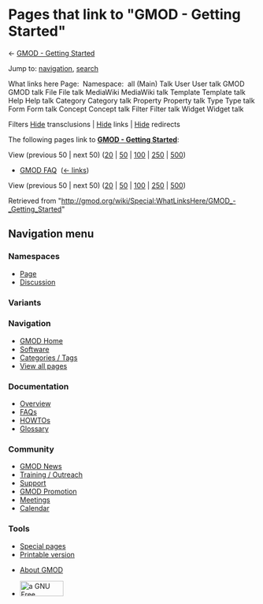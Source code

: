 <div id="mw-page-base" class="noprint">

</div>

<div id="mw-head-base" class="noprint">

</div>

<div id="content" class="mw-body" role="main">

<span id="top"></span>

<div id="mw-js-message" style="display:none;">

</div>



# <span dir="auto">Pages that link to "GMOD - Getting Started"</span>

<div id="bodyContent">

<div id="contentSub">

← [GMOD - Getting
Started](/wiki/GMOD_-_Getting_Started "GMOD - Getting Started")

</div>

<div id="jump-to-nav" class="mw-jump">

Jump to: [navigation](#mw-navigation), [search](#p-search)

</div>

<div id="mw-content-text">

What links here Page:  Namespace:  all (Main) Talk User User talk GMOD
GMOD talk File File talk MediaWiki MediaWiki talk Template Template talk
Help Help talk Category Category talk Property Property talk Type Type
talk Form Form talk Concept Concept talk Filter Filter talk Widget
Widget talk

Filters
[Hide](/mediawiki/index.php?title=Special:WhatLinksHere/GMOD_-_Getting_Started&hidetrans=1 "Special:WhatLinksHere/GMOD - Getting Started")
transclusions \|
[Hide](/mediawiki/index.php?title=Special:WhatLinksHere/GMOD_-_Getting_Started&hidelinks=1 "Special:WhatLinksHere/GMOD - Getting Started")
links \|
[Hide](/mediawiki/index.php?title=Special:WhatLinksHere/GMOD_-_Getting_Started&hideredirs=1 "Special:WhatLinksHere/GMOD - Getting Started")
redirects

The following pages link to **[GMOD - Getting
Started](/wiki/GMOD_-_Getting_Started "GMOD - Getting Started")**:

View (previous 50 \| next 50)
([20](/mediawiki/index.php?title=Special:WhatLinksHere/GMOD_-_Getting_Started&limit=20 "Special:WhatLinksHere/GMOD - Getting Started")
\|
[50](/mediawiki/index.php?title=Special:WhatLinksHere/GMOD_-_Getting_Started&limit=50 "Special:WhatLinksHere/GMOD - Getting Started")
\|
[100](/mediawiki/index.php?title=Special:WhatLinksHere/GMOD_-_Getting_Started&limit=100 "Special:WhatLinksHere/GMOD - Getting Started")
\|
[250](/mediawiki/index.php?title=Special:WhatLinksHere/GMOD_-_Getting_Started&limit=250 "Special:WhatLinksHere/GMOD - Getting Started")
\|
[500](/mediawiki/index.php?title=Special:WhatLinksHere/GMOD_-_Getting_Started&limit=500 "Special:WhatLinksHere/GMOD - Getting Started"))

- [GMOD FAQ](/wiki/GMOD_FAQ "GMOD FAQ") ‎
  <span class="mw-whatlinkshere-tools">([←
  links](/mediawiki/index.php?title=Special:WhatLinksHere&target=GMOD+FAQ "Special:WhatLinksHere"))</span>

View (previous 50 \| next 50)
([20](/mediawiki/index.php?title=Special:WhatLinksHere/GMOD_-_Getting_Started&limit=20 "Special:WhatLinksHere/GMOD - Getting Started")
\|
[50](/mediawiki/index.php?title=Special:WhatLinksHere/GMOD_-_Getting_Started&limit=50 "Special:WhatLinksHere/GMOD - Getting Started")
\|
[100](/mediawiki/index.php?title=Special:WhatLinksHere/GMOD_-_Getting_Started&limit=100 "Special:WhatLinksHere/GMOD - Getting Started")
\|
[250](/mediawiki/index.php?title=Special:WhatLinksHere/GMOD_-_Getting_Started&limit=250 "Special:WhatLinksHere/GMOD - Getting Started")
\|
[500](/mediawiki/index.php?title=Special:WhatLinksHere/GMOD_-_Getting_Started&limit=500 "Special:WhatLinksHere/GMOD - Getting Started"))

</div>

<div class="printfooter">

Retrieved from
"<http://gmod.org/wiki/Special:WhatLinksHere/GMOD_-_Getting_Started>"

</div>

<div id="catlinks" class="catlinks catlinks-allhidden">

</div>

<div class="visualClear">

</div>

</div>

</div>

<div id="mw-navigation">

## Navigation menu

<div id="mw-head">



<div id="left-navigation">

<div id="p-namespaces" class="vectorTabs" role="navigation"
aria-labelledby="p-namespaces-label">

### Namespaces

- <span id="ca-nstab-main"><a href="/wiki/GMOD_-_Getting_Started" accesskey="c"
  title="View the content page [c]">Page</a></span>
- <span id="ca-talk"><a
  href="/mediawiki/index.php?title=Talk:GMOD_-_Getting_Started&amp;action=edit&amp;redlink=1"
  accesskey="t"
  title="Discussion about the content page [t]">Discussion</a></span>

</div>

<div id="p-variants" class="vectorMenu emptyPortlet" role="navigation"
aria-labelledby="p-variants-label">

### 

### Variants[](#)

<div class="menu">

</div>

</div>

</div>

<div id="right-navigation">





</div>



</div>

</div>

</div>

<div id="mw-panel">

<div id="p-logo" role="banner">

<a href="/wiki/Main_Page"
style="background-image: url(http://gmod.org/images/GMOD-cogs.png);"
title="Visit the main page"></a>

</div>

<div id="p-Navigation" class="portal" role="navigation"
aria-labelledby="p-Navigation-label">

### Navigation

<div class="body">

- <span id="n-GMOD-Home">[GMOD Home](/wiki/Main_Page)</span>
- <span id="n-Software">[Software](/wiki/GMOD_Components)</span>
- <span id="n-Categories-.2F-Tags">[Categories /
  Tags](/wiki/Categories)</span>
- <span id="n-View-all-pages">[View all
  pages](/wiki/Special:AllPages)</span>

</div>

</div>

<div id="p-Documentation" class="portal" role="navigation"
aria-labelledby="p-Documentation-label">

### Documentation

<div class="body">

- <span id="n-Overview">[Overview](/wiki/Overview)</span>
- <span id="n-FAQs">[FAQs](/wiki/Category:FAQ)</span>
- <span id="n-HOWTOs">[HOWTOs](/wiki/Category:HOWTO)</span>
- <span id="n-Glossary">[Glossary](/wiki/Glossary)</span>

</div>

</div>

<div id="p-Community" class="portal" role="navigation"
aria-labelledby="p-Community-label">

### Community

<div class="body">

- <span id="n-GMOD-News">[GMOD News](/wiki/GMOD_News)</span>
- <span id="n-Training-.2F-Outreach">[Training /
  Outreach](/wiki/Training_and_Outreach)</span>
- <span id="n-Support">[Support](/wiki/Support)</span>
- <span id="n-GMOD-Promotion">[GMOD
  Promotion](/wiki/GMOD_Promotion)</span>
- <span id="n-Meetings">[Meetings](/wiki/Meetings)</span>
- <span id="n-Calendar">[Calendar](/wiki/Calendar)</span>

</div>

</div>

<div id="p-tb" class="portal" role="navigation"
aria-labelledby="p-tb-label">

### Tools

<div class="body">

- <span id="t-specialpages"><a href="/wiki/Special:SpecialPages" accesskey="q"
  title="A list of all special pages [q]">Special pages</a></span>
- <span id="t-print"><a
  href="/mediawiki/index.php?title=Special:WhatLinksHere/GMOD_-_Getting_Started&amp;printable=yes"
  rel="alternate" accesskey="p"
  title="Printable version of this page [p]">Printable version</a></span>

</div>

</div>

</div>

</div>

<div id="footer" role="contentinfo">

- <span id="footer-places-about">[About
  GMOD](/wiki/GMOD:About "GMOD:About")</span>

<!-- -->

- <span id="footer-copyrightico">[<img src="http://www.gnu.org/graphics/gfdl-logo-small.png" width="88"
  height="31" alt="a GNU Free Documentation License" />](http://www.gnu.org/licenses/fdl-1.3.html)</span>




</div>
